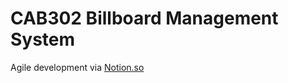 # CAB302 Billboard Management System

Agile development via [Notion.so](https://www.notion.so/Major-Project-Electronic-Billboard-Display-and-Management-System-653cd9e27bfb4a3bb2632a2be19ab38a)
